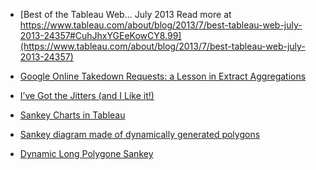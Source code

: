 
<script type='text/javascript' src='http://dataviz.worldbank.org/javascripts/api/viz_v1.js'></script>

* [Best of the Tableau Web... July 2013
Read more at https://www.tableau.com/about/blog/2013/7/best-tableau-web-july-2013-24357#CuhJhxYGEeKowCY8.99](https://www.tableau.com/about/blog/2013/7/best-tableau-web-july-2013-24357)
* [Google Online Takedown Requests: a Lesson in Extract Aggregations](http://vizcandy.blogspot.ca/2013/06/google-online-takedown-requests-lesson.html)
* [I’ve Got the Jitters (and I Like it!)](http://www.datarevelations.com/ive-got-the-jitters-and-i-like-it.html)

    
* [Sankey Charts in Tableau](https://www.theinformationlab.co.uk/2015/03/04/sankey-charts-in-tableau/)
* [Sankey diagram made of dynamically generated polygons](https://community.tableau.com/thread/152115)
* [Dynamic Long Polygone Sankey](https://public.tableau.com/profile/actinvision#!/vizhome/DynamicLongPolygoneSankey/LongSankeyPolygones)
